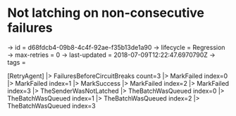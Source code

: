 # Not latching on non-consecutive failures

-> id = d68fdcb4-09b8-4c4f-92ae-f35b13de1a90
-> lifecycle = Regression
-> max-retries = 0
-> last-updated = 2018-07-09T12:22:47.6970790Z
-> tags = 

[RetryAgent]
|> FailuresBeforeCircuitBreaks count=3
|> MarkFailed index=0
|> MarkFailed index=1
|> MarkSuccess
|> MarkFailed index=2
|> MarkFailed index=3
|> TheSenderWasNotLatched
|> TheBatchWasQueued index=0
|> TheBatchWasQueued index=1
|> TheBatchWasQueued index=2
|> TheBatchWasQueued index=3
~~~
